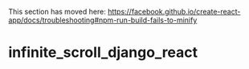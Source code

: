 This section has moved here: https://facebook.github.io/create-react-app/docs/troubleshooting#npm-run-build-fails-to-minify
# infinite_scroll_django_react
